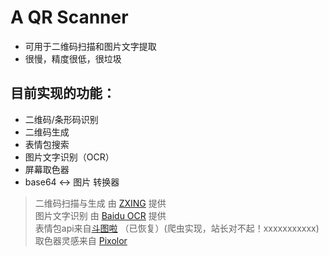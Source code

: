 # A QR Scanner

* 可用于二维码扫描和图片文字提取
* 很慢，精度很低，很垃圾

## 目前实现的功能：
- 二维码/条形码识别
- 二维码生成
- 表情包搜索
- 图片文字识别（OCR）
- 屏幕取色器
- base64 <-> 图片 转换器

> 二维码扫描与生成 由 [ZXING](https://github.com/zxing/zxing) 提供 <br>
> 图片文字识别 由 [Baidu OCR](http://ai.baidu.com/tech/ocr/general) 提供 <br>
> 表情包api来自[斗图啦](https://www.doutula.com/) （已恢复）(爬虫实现，站长对不起！xxxxxxxxxxx)<br>
> 取色器灵感来自 [Pixolor](https://play.google.com/store/apps/details?id=com.embermitre.pixolor.app&hl=en_US)
